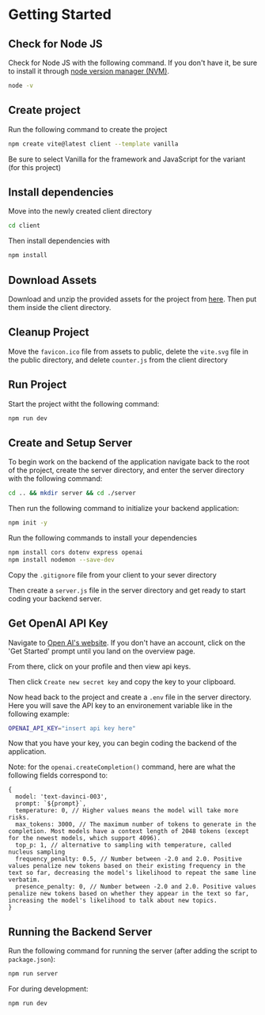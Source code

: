 # Getting Started

## Check for Node JS

Check for Node JS with the following command. If you don't have it, be sure to install it through [node version manager (NVM)](https://www.freecodecamp.org/news/node-version-manager-nvm-install-guide/).

```bash
node -v
```

## Create project

Run the following command to create the project

```bash
npm create vite@latest client --template vanilla
```

Be sure to select Vanilla for the framework and JavaScript for the variant (for this project)

## Install dependencies

Move into the newly created client directory

```bash
cd client
```

Then install dependencies with

```bash
npm install
```

## Download Assets

Download and unzip the provided assets for the project from [here](https://drive.google.com/file/d/1RhtfgrDaO7zoHIJgTUOZKYGdzTFJpe7V/view).
Then put them inside the client directory.

## Cleanup Project

Move the `favicon.ico` file from assets to public, delete the `vite.svg` file in the public directory, and delete `counter.js` from the client directory

## Run Project

Start the project witht the following command:

```bash
npm run dev
```

## Create and Setup Server

To begin work on the backend of the application navigate back to the root of the project, create the server directory, and enter the server directory with the following command:

```bash
cd .. && mkdir server && cd ./server
```

Then run the following command to initialize your backend application:

```bash
npm init -y
```

Run the following commands to install your dependencies

```bash
npm install cors dotenv express openai
npm install nodemon --save-dev
```

Copy the `.gitignore` file from your client to your sever directory

Then create a `server.js` file in the server directory and get ready to start coding your backend server.

## Get OpenAI API Key

Navigate to [Open AI's website](https://openai.com/api/). If you don't have an account, click on the 'Get Started' prompt until you land on the overview page.

From there, click on your profile and then view api keys.

Then click `Create new secret key` and copy the key to your clipboard.

Now head back to the project and create a `.env` file in the server directory. Here you will save the API key to an environement variable like in the following example:

```bash
OPENAI_API_KEY="insert api key here"
```

Now that you have your key, you can begin coding the backend of the application.

Note: for the `openai.createCompletion()` command, here are what the following fields correspond to:

```
{
  model: 'text-davinci-003',
  prompt: `${prompt}`,
  temperature: 0, // Higher values means the model will take more risks.
  max_tokens: 3000, // The maximum number of tokens to generate in the completion. Most models have a context length of 2048 tokens (except for the newest models, which support 4096).
  top_p: 1, // alternative to sampling with temperature, called nucleus sampling
  frequency_penalty: 0.5, // Number between -2.0 and 2.0. Positive values penalize new tokens based on their existing frequency in the text so far, decreasing the model's likelihood to repeat the same line verbatim.
  presence_penalty: 0, // Number between -2.0 and 2.0. Positive values penalize new tokens based on whether they appear in the text so far, increasing the model's likelihood to talk about new topics.
}
```

## Running the Backend Server

Run the following command for running the server (after adding the script to `package.json`):

```bash
npm run server
```

For during development:

```bash
npm run dev
```
